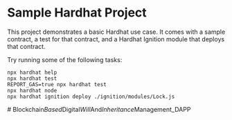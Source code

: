 # Sample Hardhat Project

This project demonstrates a basic Hardhat use case. It comes with a sample contract, a test for that contract, and a Hardhat Ignition module that deploys that contract.

Try running some of the following tasks:

```shell
npx hardhat help
npx hardhat test
REPORT_GAS=true npx hardhat test
npx hardhat node
npx hardhat ignition deploy ./ignition/modules/Lock.js
```
#   B l o c k c h a i n _ B a s e d _ D i g i t a l _ W i l l _ A n d _ I n h e r i t a n c e _ M a n a g e m e n t _ D A P P  
 